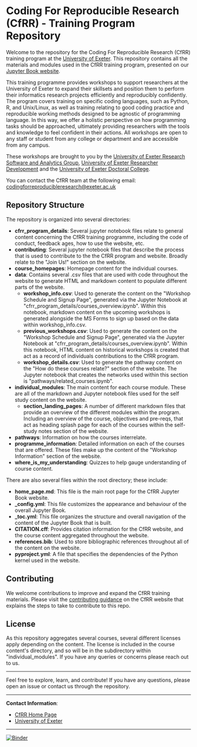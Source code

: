 # Coding For Reproducible Research (CfRR) - Training Program Repository

Welcome to the repository for the Coding For Reproducible Research (CfRR) training program at the [University of Exeter](https://www.exeter.ac.uk/). This repository contains all the materials and modules used in the CfRR training program, presented on our [Jupyter Book website](https://coding-for-reproducible-research.github.io/CfRR_Courses/home_page.html).

This training programme provides workshops to support researchers at the University of Exeter to expand their skillsets and position them to perform their informatics research projects efficiently and reproducibly confidently. The program covers training on specific coding languages, such as Python, R, and Unix/Linux, as well as training relating to good coding practice and reproducible working methods designed to be agnostic of programming language. In this way, we offer a holistic perspective on how programming tasks should be approached, ultimately providing researchers with the tools and knowledge to feel confident in their actions. All workshops are open to any staff or student from any college or department and are accessible from any campus.

These workshops are brought to you by the [University of Exeter Research Software and Analytics Group](https://www.exeter.ac.uk/research/research-software-and-analytics/), [University of Exeter Researcher Development](https://www.exeter.ac.uk/research/doctoralcollege/researcherdevelopment/) and the [University of Exeter Doctoral College](https://www.exeter.ac.uk/research/doctoralcollege/).

You can contact the CfRR team at the following email: [codingforreproducibleresearch@exeter.ac.uk](mailto:codingforreproducibleresearch@exeter.ac.uk)

## Repository Structure

The repository is organized into several directories:
- **cfrr_program_details**: Several jupyter notebook files relate to general content concerning the CfRR training programme, including the code of conduct, feedback ages, how to use the website, etc.
- **contributing**: Several jupyter notebook files that describe the process that is used to contribute to the the CfRR program and website. Broadly relate to the "Join Us!" section on the website. 
- **course_homepages**: Homepage content for the individual courses.
- **data**: Contains several .csv files that are used with code throughout the website to generate HTML and markdown content to populate different parts of the website.
    - **workshop_info.csv**: Used to generate the content on the "Workshop Schedule and Signup Page", generated via the Jupyter Notebook at "cfrr_program_details/courses_overview.ipynb". Within this notebook, markdown content on the upcoming workshops is generated alongside the MS Forms to sign up based on the data within workshop_info.csv.
    - **previous_workshops.csv**: Used to generate the content on the "Workshop Schedule and Signup Page", generated via the Jupyter Notebook at "cfrr_program_details/courses_overview.ipynb". Within this notebook, HTML content on historical workshops is created that act as a record of individuals contributions to the CfRR program.
    - **workshop_details.csv**: Used to generate the pathway content on the "How do these courses relate?" section of the website. The Jupyter notebook that creates the networks used within this section is "pathways/related_courses.ipynb".
- **individual_modules**: The main content for each course module. These are all of the markdown and Jupyter notebook files used for the self study content on the website.
    - **section_landing_pages**: A number of different markdown files that provide an overview of the different modules within the program. Including an overview of the course, objectives and pre-reqs, that act as heading splash page for each of the courses within the self-study notes section of the website.
- **pathways**: Information on how the courses interrelate.
- **programme_information**: Detailed information on each of the courses that are offered. These files make up the content of the "Workshop Information" section of the website. 
- **where_is_my_understanding**: Quizzes to help gauge understanding of course content.

There are also several files within the root directory; these include: 
- **home_page.md**: This file is the main root page for the CfRR Jupyter Book website.
- **_config.yml**: This file customizes the appearance and behaviour of the overall Jupyter Book. 
- **_toc.yml**: This file organizes the structure and overall navigation of the content of the Jupyter Book that is built.
- **CITATION.cff**: Provides citation information for the CfRR website, and the course content aggregated throughout the website. 
- **references.bib**: Used to store bibliographic references throughout all of the content on the website. 
- **pyproject.yml**: A file that specifies the dependencies of the Python kernel used in the website.

## Contributing

We welcome contributions to improve and expand the CfRR training materials. Please visit the [contributing guidance](https://coding-for-reproducible-research.github.io/CfRR_Courses/contributing/contributing.html) on the CfRR website that explains the steps to take to contribute to this repo.

## License

As this repository aggregates several courses, several different licenses apply depending on the content. The license is included in the course content's directory, and so will be in the subdirectory within "individual_modules". If you have any queries or concerns please reach out to us.

---

Feel free to explore, learn, and contribute! If you have any questions, please open an issue or contact us through the repository.

---

**Contact Information**:
- [CfRR Home Page](https://coding-for-reproducible-research.github.io/CfRR_Courses/home_page.html)
- [University of Exeter](https://www.exeter.ac.uk/)

---

[![Binder](https://mybinder.org/badge_logo.svg)](https://mybinder.org/v2/gh/coding-for-reproducible-research/CfRR_Courses/main)

